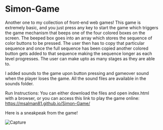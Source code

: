 # Simon-Game
Another one to my collection of front-end web games! This game is extremely basic, and you just press any key to start the game which
triggers the game mechanism that beeps one of the four colored boxes on the screen. The beeped box goes into an array which stores 
the sequence of color buttons to be pressed. The user then has to copy that particular sequence and once the full sequence has been copied
another colored button gets added to that sequence making the sequence longer as each level progresses. The user can make upto as many stages
as they are able to.


I added sounds to the game upon button pressing and gameover sound when the player loses the game. All the sound files are available in the sounds folder.

Run Instructions: You can either download the files and open index.html with a browser, or you can access this link to play the game
online: https://msalman81.github.io/Simon-Game/

Here is a sneakpeak from the game!

![Capture](https://user-images.githubusercontent.com/46281169/60651872-8a8c2480-9e60-11e9-9e6f-feeb76e6e159.PNG)

